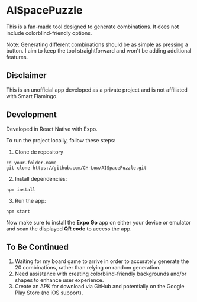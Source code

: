 # AISpacePuzzle

This is a fan-made tool designed to generate combinations. It does not include colorblind-friendly options.

Note: Generating different combinations should be as simple as pressing a button. I aim to keep the tool straightforward and won't be adding additional features.

## Disclaimer

This is an unofficial app developed as a private project and is not affiliated with Smart Flamingo.

## Development
Developed in React Native with Expo.

To run the project locally, follow these steps:

1. Clone de repository

```
cd your-folder-name
git clone https://github.com/CH-Low/AISpacePuzzle.git
```

2. Install dependencies:
```
npm install
```

3. Run the app:
```
npm start
```
Now make sure to install the **Expo Go** app on either your device or emulator and scan the displayed **QR code** to access the app.

## To Be Continued 
1. Waiting for my board game to arrive in order to accurately generate the 20 combinations, rather than relying on random generation.
2. Need assistance with creating colorblind-friendly backgrounds and/or shapes to enhance user experience.
3. Create an APK for download via GitHub and potentially on the Google Play Store (no iOS support).
